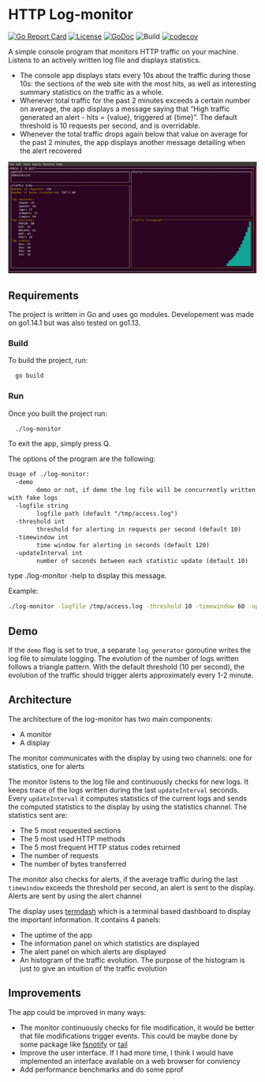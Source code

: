 # HTTP Log-monitor


[![Go Report Card](https://goreportcard.com/badge/Baumanar/log-monitor)](https://goreportcard.com/report/github.com/Baumanar/log-monitor) 
[![License](https://img.shields.io/badge/License-Apache%202.0-blue.svg)](https://github.com/Baumanar/log-monitor/blob/master/LICENSE) 
[![GoDoc](https://godoc.org/github.com/Baumanar/log-monitor?status.svg)](https://godoc.org/github.com/Baumanar/log-monitor) 
![Build](https://travis-ci.org/Baumanar/log-monitor.svg?branch=master) 
[![codecov](https://codecov.io/gh/Baumanar/log-monitor/branch/master/graph/badge.svg)](https://codecov.io/gh/Baumanar/log-monitor)

A simple console program that monitors HTTP traffic on your machine. Listens to an actively written log file and displays statistics. 
- The console app displays stats every 10s about the traffic during those 10s: the sections of the web site with the most hits, as well 
as interesting summary statistics on the traffic as a whole.
- Whenever total traffic for the past 2 minutes exceeds a certain number on average, the app displays a message saying that “High traffic 
generated an alert - hits = {value}, triggered at {time}”. The default threshold is 10 requests per second, and is overridable.
- Whenever the total traffic drops again below that value on average for the past 2 minutes, the app displays another message detailing 
when the alert recovered

![HTTP Log-monitor](images/demo.gif)

## Requirements

The project is written in Go and uses go modules. Developement was made on go1.14.1 but was also tested on go1.13.

### Build

To build the project, run:
```sh
  go build
```

### Run

Once you built the project run:

```sh
  ./log-monitor
```

To exit the app, simply press Q.

The options of the program are the following:

```
Usage of ./log-monitor:
  -demo
    	demo or not, if demo the log file will be concurrently written with fake logs
  -logfile string
    	logfile path (default "/tmp/access.log")
  -threshold int
    	threshold for alerting in requests per second (default 10)
  -timewindow int
    	time window for alerting in seconds (default 120)
  -updateInterval int
    	number of seconds between each statistic update (default 10)
```
type ./log-monitor -help to display this message.

Example:
```sh
./log-monitor -logfile /tmp/access.log -threshold 10 -timewindow 60 -updateInterval 5
```

## Demo
If the ```demo``` flag is set to true, a separate ```log_generator``` goroutine writes the log file to simulate logging.
The evolution of the number of logs written follows a triangle pattern. With the default threshold (10 per second), the 
evolution of the traffic should trigger alerts approximately every 1-2 minute.

## Architecture

The architecture of the log-monitor has two main components:
- A monitor
- A display

The monitor communicates with the display by using two channels: one for statistics, one for alerts

The monitor listens to the log file and continuously checks for new logs. It keeps trace of the logs 
written during the last ```updateInterval``` seconds. Every ```updateInterval``` it computes statistics of the current 
logs and sends the computed statistics to the display by using the statistics channel. The statistics sent are:
- The 5 most requested sections
- The 5 most used  HTTP methods
- The 5 most frequent HTTP status codes returned
- The number of requests
- The number of bytes transferred

The monitor also checks for alerts, 
if the average traffic during the last ```timewindow``` exceeds the threshold per second, an alert is sent to the display. 
Alerts are sent by using the alert channel


The display uses [termdash](https://github.com/mum4k/termdash) which is a terminal based dashboard to display the important information.
It contains 4 panels:
- The uptime of the app
- The information panel on which statistics are displayed
- The alert panel on which alerts are displayed
- An histogram of the traffic evolution. The purpose of the histogram is just to give an intuition of the traffic evolution

## Improvements

The app could be improved in many ways:
- The monitor continuously checks for file modification, it would be better that file modifications trigger events. This could be maybe done by some package like 
[fsnotify](https://github.com/fsnotify/fsnotify) or [tail](https://github.com/hpcloud/tail)
- Improve the user interface. If I had more time, I think I would have implemented an interface available on a web browser for conviency
- Add performance benchmarks and do some pprof






